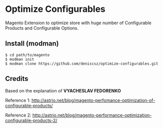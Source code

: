 # Optimize Configurables
Magento Extension to optimize store with huge number of Configurable Products and Configurable Options.

Install (modman)
------------------
    $ cd path/to/magento
    $ modman init
    $ modman clone https://github.com/deniscsz/optimize-configurables.git

Credits
------------------
Based on the explanation of **VYACHESLAV FEDORENKO**

Reference 1: http://astrio.net/blog/magento-perfomance-optimization-of-configurable-products/

Reference 2: http://astrio.net/blog/magento-performance-optimization-configurable-products-2/
